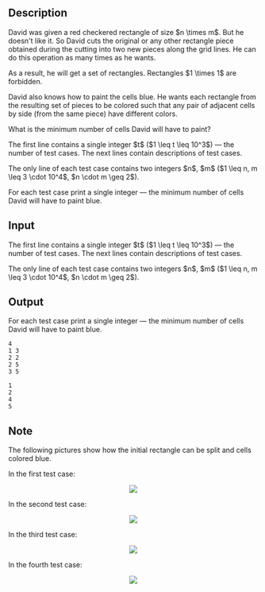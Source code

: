 ## Description

<div><p>David was given a <span class="tex-font-style-bf">red</span> checkered rectangle of size $n \times m$. But he doesn't like it. So David cuts the original or any other rectangle piece obtained during the cutting into two new pieces along the grid lines. He can do this operation as many times as he wants.</p><p>As a result, he will get a set of rectangles. Rectangles $1 \times 1$ are <span class="tex-font-style-bf">forbidden</span>.</p><p>David also knows how to paint the cells <span class="tex-font-style-bf">blue</span>. He wants each rectangle from the resulting set of pieces to be colored such that any pair of adjacent cells by side (from the same piece) have different colors.</p><p>What is the minimum number of cells David will have to paint?</p></div><div class="input-specification"><p>The first line contains a single integer $t$ ($1 \leq t \leq 10^3$)&nbsp;— the number of test cases. The next lines contain descriptions of test cases.</p><p>The only line of each test case contains two integers $n$, $m$ ($1 \leq n, m \leq 3 \cdot 10^4$, $n \cdot m \geq 2$).</p></div><div class="output-specification"><p>For each test case print a single integer — the minimum number of cells David will have to paint blue.</p></div>

## Input

<p>The first line contains a single integer $t$ ($1 \leq t \leq 10^3$)&nbsp;— the number of test cases. The next lines contain descriptions of test cases.</p><p>The only line of each test case contains two integers $n$, $m$ ($1 \leq n, m \leq 3 \cdot 10^4$, $n \cdot m \geq 2$).</p>

## Output

<p>For each test case print a single integer — the minimum number of cells David will have to paint blue.</p>





```input1
4
1 3
2 2
2 5
3 5
```




```output1
1
2
4
5
```



## Note

<p>The following pictures show how the initial rectangle can be split and cells colored blue.</p><p>In the first test case:</p><center> <img class="tex-graphics" src="file://0FN0NfMb.png" style="max-width: 100.0%;max-height: 100.0%;"> </center><p>In the second test case:</p><center> <img class="tex-graphics" src="file://t11pyPwL.png" style="max-width: 100.0%;max-height: 100.0%;"> </center><p>In the third test case:</p><center> <img class="tex-graphics" src="file://DURf1TTk.png" style="max-width: 100.0%;max-height: 100.0%;"> </center><p>In the fourth test case:</p><center> <img class="tex-graphics" src="file://pov6n0NC.png" style="max-width: 100.0%;max-height: 100.0%;"> </center>
